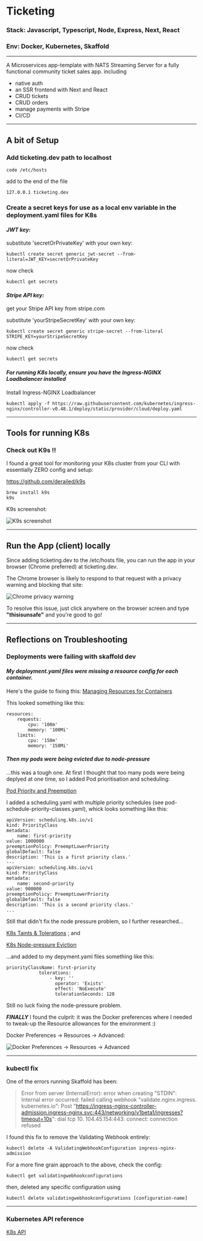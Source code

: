 # Ticketing

### Stack: Javascript, Typescript, Node, Express, Next, React

### Env: Docker, Kubernetes, Skaffold

---

A Microservices app-template with NATS Streaming Server for a fully functional community ticket sales app. including

-   native auth
-   an SSR frontend with Next and React
-   CRUD tickets
-   CRUD orders
-   manage payments with Stripe
-   CI/CD

---

## A bit of Setup

### **Add ticketing.dev path to localhost**

```
code /etc/hosts
```

add to the end of the file

```
127.0.0.1 ticketing.dev
```

### **Create a secret keys for use as a local env variable in the deployment.yaml files for K8s**

#### **_JWT key:_**

substitute 'secretOrPrivateKey' with your own key:

```
kubectl create secret generic jwt-secret --from-literal=JWT_KEY=secretOrPrivateKey
```

now check

```
kubectl get secrets
```

#### **_Stripe API key:_**

get your Stripe API key from stripe.com

substitute 'yourStripeSecretKey' with your own key:

```
kubectl create secret generic stripe-secret --from-literal STRIPE_KEY=yourStripeSecretKey
```

now check

```
kubectl get secrets
```

#### **_For running K8s locally, ensure you have the Ingress-NGINX Loadbalancer installed_**

Install Ingress-NGINX Loadbalancer

```
kubectl apply -f https://raw.githubusercontent.com/kubernetes/ingress-nginx/controller-v0.48.1/deploy/static/provider/cloud/deploy.yaml
```

---

## Tools for running K8s

### **Check out K9s !!**

I found a great tool for monitoring your K8s cluster from your CLI with essentially ZERO config and setup:

https://github.com/derailed/k9s

```
brew install k9s
k9s
```

K9s screenshot:

![K9s screenshot](./read-me/images/k9s-example.png)

---

## Run the App (client) locally

Since adding ticketing.dev to the /etc/hosts file, you can run the app in your browser (Chrome preferred) at ticketing.dev.

The Chrome browser is likely to respond to that request with a privacy warning and blocking that site:

![Chrome privacy warning](./read-me/images/chrome-warning.png)

To resolve this issue, just click anywhere on the browser screen and type **"thisisunsafe"** and you're good to go!

---

## **Reflections on Troubleshooting**

### **Deployments were failing with skaffold dev**

#### _My deployment.yaml files were missing a resource config for each container._

Here's the guide to fixing this:
[Managing Resources for Containers](https://kubernetes.io/docs/concepts/configuration/manage-resources-containers/)

This looked something like this:

```
resources:
    requests:
        cpu: '100m'
        memory: '100Mi'
    limits:
        cpu: '150m'
        memory: '150Mi'
```

#### _Then my pods were being evicted due to node-pressure_

...this was a tough one. At first I thought that too many pods were being deplyed at one time, so I added Pod prioritisation and scheduling:

[Pod Priority and Preemption](https://kubernetes.io/docs/concepts/scheduling-eviction/pod-priority-preemption/)

I added a scheduling.yaml with multiple priority schedules (see pod-schedule-priority-classes.yaml), whick looks something like this:

```
apiVersion: scheduling.k8s.io/v1
kind: PriorityClass
metadata:
    name: first-priority
value: 1000000
preemptionPolicy: PreemptLowerPriority
globalDefault: false
description: 'This is a first priority class.'
---
apiVersion: scheduling.k8s.io/v1
kind: PriorityClass
metadata:
    name: second-priority
value: 900000
preemptionPolicy: PreemptLowerPriority
globalDefault: false
description: 'This is a second priority class.'
...
```

Still that didn't fix the node pressure problem, so I further researched...

[K8s Taints & Tolerations](https://kubernetes.io/docs/concepts/scheduling-eviction/taint-and-toleration/) ; and

[K8s Node-pressure Eviction](https://kubernetes.io/docs/concepts/scheduling-eviction/node-pressure-eviction/)

...and added to my depyment.yaml files something like this:

```
priorityClassName: first-priority
            tolerations:
                - key: ''
                  operator: 'Exists'
                  effect: 'NoExecute'
                  tolerationSeconds: 120
```

Still no luck fixing the node-pressure problem.

**_FINALLY_** I found the culprit: it was the Docker preferences where I needed to tweak-up the Resource allowances for the environment :)

Docker Preferences -> Resources -> Advanced:

![Docker Preferences -> Resources -> Advanced](./read-me/images/docker-preferences.png)

---

### **kubectl fix**

One of the errors running Skaffold has been:

> Error from server (InternalError): error when creating "STDIN": Internal error occurred: failed calling webhook "validate.nginx.ingress.
> kubernetes.io": Post "https://ingress-nginx-controller-admission.ingress-nginx.svc:443/networking/v1beta1/ingresses?timeout=10s": dial tcp 10.
> 104.45.154:443: connect: connection refused

I found this fix to remove the Validating Webhook entirely:

```
kubectl delete -A ValidatingWebhookConfiguration ingress-nginx-admission
```

For a more fine grain approach to the above, check the config:

```
kubectl get validatingwebhookconfigurations
```

then, deleted any specific configuration using

```
kubectl delete validatingwebhookconfigurations [configuration-name]
```

---

### **Kubernetes API reference**

[K8s API](https://kubernetes.io/docs/reference/generated/kubernetes-api/v1.21/#-strong-api-overview-strong-)
